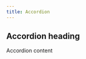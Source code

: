 ```yaml
---
title: Accordion
---
```


<div class="accordion-heading">
    <h2>Accordion heading</h2>
</div>
<div class="accordion-content">
    <p>Accordion content</p>
</div>